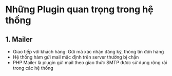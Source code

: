 # Những Plugin quan trọng trong hệ thống

## 1. Mailer

-   Giao tiếp với khách hàng: Gửi mã xác nhận đăng ký, thông tin đơn hàng
-   Hệ thống hàm gửi mail mặc định trên server thường bị chặn
-   PHP Mailer là plugin gửi mail theo giao thức SMTP được sử dụng rộng rãi trong các hệ thống
